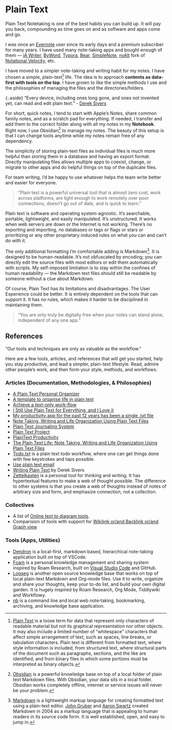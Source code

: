 # Plain Text

Plain Text Notetaking is one of the best habits you can build up. It will pay you back, compounding as time goes on and as software and apps come and go.

I was once an [Evernote](https://evernote.com) user since its early days and a premium subscriber for many years. I have used many note-taking apps and bought enough of them — [iA Writer](https://ia.net/writer), [ByWord](https://bywordapp.com), [Typora](https://typora.io),  [Bear](https://bear.app), [SimpleNote](https://simplenote.com), [nvAlt](https://brettterpstra.com/projects/nvalt/) fork of [Notational Velocity](https://notational.net/), etc.

I have moved to a simpler note-taking and writing habit for my notes. I have chosen a simple, plain-text[^plaintext] life. The idea is to approach __contents as data-first with tools on the top__. I have grown to like the simple methods I use and the philosophies of managing the files and the directories/folders.

{:.aside}
“Every device, including ones long gone, and ones not invented yet, can read and edit plain text.” - [Derek Sivers](https://sive.rs/plaintext)

For short, quick notes, I tend to start with Apple’s Notes, share common family notes, and as a scratch pad for everything. If needed, I transfer and add them to the correct folder along with all my notes in my **Notebook**. Right now, I use Obsidian[^Obsidian] to manage my notes. The beauty of this setup is that I can change tools anytime while my notes remain free of any dependency.

The simplicity of storing plain-text files as individual files is much more helpful than storing them in a database and having an export format. Directly manipulating files allows multiple apps to coexist, change, or migrate to other apps and do helpful things on top of the duplicate files.

For team writing, I’d be happy to use whatever helps the team write better and easier for everyone.

> “Plain text is a powerful universal tool that is almost zero cost, work across platforms, are light enough to work remotely over poor connections, doesn’t go out of date, and is quick to learn.”

Plain text is software and operating system-agnostic. It’s searchable, portable, lightweight, and easily manipulated. It’s unstructured. It works when web servers are down or the Internet is not working. There’s no exporting and importing, no databases or tags or flags or stars or prioritizing or any other proprietary induced rules on what you can and can’t do with it.

The only additional formatting I’m comfortable adding is Markdown[^Markdown]. It is designed to be human-readable. It’s not obfuscated by encoding; you can directly edit the source files with most editors or edit them automatically with scripts. My self-imposed limitation is to stay within the confines of human readability — the Markdown text files should still be readable by someone without a clue about Markdown.

Of course, Plain Text has its limitations and disadvantages. The User Experience could be better. It is entirely dependent on the tools that can support it. It has no rules, which makes it harder to be disciplined in maintaining them.

> “You are only truly be digitally free when your notes can stand alone, independent of any one app.”

## References

“Our tools and techniques are only as valuable as the workflow.”

Here are a few tools, articles, and references that will get you started, help you stay productive, and lead a simpler, plain-text lifestyle. Read, admire other people’s work, and then form your style, methods, and workflows.

### Articles (Documentation, Methodologies, & Philosophies)

- [A Plain Text Personal Organizer](https://danlucraft.com/blog/2008/04/plain-text-organizer/)
- [A template to organise life in plain text](https://github.com/jukil/plain-text-life)
- [Achieve a text-only work-flow](http://donlelek.github.io/2015-03-09-text-only-workflow/)
- [I Still Use Plain Text for Everything, and I Love it](https://lifehacker.com/i-still-use-plain-text-for-everything-and-i-love-it-1758380840)
- [My productivity app for the past 12 years has been a single .txt file](https://jeffhuang.com/productivity_text_file/)
- [Note Taking, Writing and Life Organization Using Plain Text Files](http://www.markwk.com/plain-text-life.html)
- [Plain Text Journaling System](https://georgecoghill.wordpress.com/plain-text/)
- [Plain Text Project](https://plaintextproject.online/)
- [PlainText Productivity](http://plaintext-productivity.net)
- [The Plain Text Life: Note Taking, Writing and Life Organization Using Plain Text Files](http://www.markwk.com/plain-text-life.html)
- [Todo.txt](http://todotxt.org/) is a plain text todo workflow, where one can get things done with few keystrokes and taps possible.
- [Use plain text email](https://useplaintext.email)
- [Writing Plain Text](https://sive.rs/plaintext) by Derek Sivers
- [Zettelkasten](https://zettelkasten.de/introduction/) is a personal tool for thinking and writing. It has hypertextual features to make a web of thought possible. The difference to other systems is that you create a web of thoughts instead of notes of arbitrary size and form, and emphasize connection, not a collection.

### Collectives
- A list of [Online text to diagram tools](https://xosh.org/text-to-diagram/).
- Comparision of tools with support for [Wikilink or/and Backlink or/and Graph view](https://www.notion.so/db13644f08144495ad9877f217a161a1)

### Tools (Apps, Utilities)

- [Dendron](https://github.com/dendronhq/dendron) is a local-first, markdown based, hierarchical note-taking application built on top of VSCode.
- [Foam](https://github.com/foambubble/foam) is a personal knowledge management and sharing system inspired by Roam Research, built on [Visual Studio Code](https://code.visualstudio.com) and GitHub.
- [Logseg](https://logseq.com) is another open source knowledge base that works on top of local plain-text Markdown and Org-mode files. Use it to write, organize and share your thoughts, keep your to-do list, and build your own digital garden. It is hugely inspired by Roam Research, Org Mode, Tiddlywiki and Workflowy.
- [nb](https://xwmx.github.io/nb/) is a command line and local web note‑taking, bookmarking, archiving, and knowledge base application.

[^plaintext]: [Plain Text](https://en.wikipedia.org/wiki/Plain_text) is a loose term for data that represent only characters of readable material but not its graphical representation nor other objects. It may also include a limited number of “whitespace” characters that affect simple arrangement of text, such as spaces, line breaks, or tabulation characters. Plain text is different from formatted text, where style information is included; from structured text, where structural parts of the document such as paragraphs, sections, and the like are identified; and from binary files in which some portions must be interpreted as binary objects.

[^Obsidian]: [Obsidian](https://obsidian.md) is a powerful knowledge base on top of a local folder of plain text Markdown files. With Obsidian, your data sits in a local folder. Obsidian works completely offline, internet or service issues will never be your problem.

[^Markdown]: [Markdown](https://en.wikipedia.org/wiki/Markdown) is a lightweight markup language for creating formatted text using a plain-text editor. [John Gruber](https://en.wikipedia.org/wiki/John_Gruber) and [Aaron Swartz](https://en.wikipedia.org/wiki/Aaron_Swartz) created Markdown in 2004 as a markup language that is appealing to human readers in its source code form. It is well established, open, and easy to jump in.